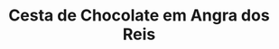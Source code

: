 ---
title: "Cesta de Chocolate em Angra dos Reis"
description: "Encante com cestas recheadas de chocolates de alta qualidade em Angra dos Reis. O presente ideal para agradar quem ama doces."
layout: "home.html"
permalink: "/cesta-de-chocolate-em-angra-dos-reis/"
---